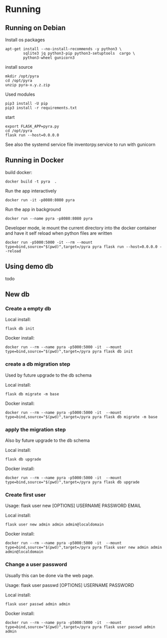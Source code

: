 # Running

## Running on Debian

Install os packages

    apt-get install --no-install-recommends -y python3 \
            sqlite3 jq python3-pip python3-setuptools  cargo \
            python3-wheel gunicorn3


install source

    mkdir /opt/pyra
    cd /opt/pyra
    unzip pyra-x.y.z.zip

Used modules

    pip3 install -U pip
    pip3 install -r requirements.txt


start

    export FLASK_APP=pyra.py
    cd /opt/pyra
    flask run --host=0.0.0.0

See also the systemd service file inventorpy.service to run with gunicorn

## Running in Docker

build docker:

    docker build -t pyra  .

Run the app interactively

    docker run -it -p8080:8080 pyra

Run the app in background

    docker run --name pyra -p8080:8080 pyra

Developer mode, ie mount the current directory into the docker container and have it self reload when python files are written

    docker run -p5000:5000 -it --rm --mount type=bind,source="$(pwd)",target=/pyra pyra flask run --host=0.0.0.0 --reload

## Using demo db

todo


## New db

### Create a empty db

Local install:

    flask db init

Docker install:

    docker run --rm --name pyra -p5000:5000 -it  --mount type=bind,source="$(pwd)",target=/pyra pyra flask db init


### create a db migration step

Used by future upgrade to the db schema


Local install:

    flask db migrate -m base

Docker install:

    docker run --rm --name pyra -p5000:5000 -it  --mount type=bind,source="$(pwd)",target=/pyra pyra flask db migrate -m base


### apply the migration step

Also by future upgrade to the db schema


Local install:

    flask db upgrade

Docker install:

    docker run --rm --name pyra -p5000:5000 -it  --mount type=bind,source="$(pwd)",target=/pyra pyra flask db upgrade


### Create first user

Usage: flask user new [OPTIONS] USERNAME PASSWORD EMAIL

Local install:

    flask user new admin admin admin@localdomain

Docker install:

    docker run --rm --name pyra -p5000:5000 -it  --mount type=bind,source="$(pwd)",target=/pyra pyra flask user new admin admin admin@localdomain


### Change a user password

Usually this can be done via the web page.

Usage: flask user passwd [OPTIONS] USERNAME PASSWORD


Local install:

    flask user passwd admin admin

Docker install:


    docker run --rm --name pyra -p5000:5000 -it  --mount type=bind,source="$(pwd)",target=/pyra pyra flask user passwd admin admin
